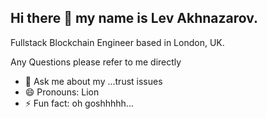 ## Hi there 👋 my name is Lev Akhnazarov. 
Fullstack Blockchain Engineer 
based in London, UK.


Any Questions please refer to me directly

- 💬 Ask me about my ...trust issues
- 😄 Pronouns: Lion
- ⚡ Fun fact: oh goshhhhh...
<!--
**lionakhnazarov/lionakhnazarov** is a ✨ _special_ ✨ repository because its `README.md` (this file) appears on your GitHub profile.

Here are some ideas to get you started:

- 🔭 I’m currently working on ...
- 🌱 I’m currently learning ...
- 👯 I’m looking to collaborate on ...
- 🤔 I’m looking for help with ...
- 💬 Ask me about ...
- 📫 How to reach me: ...
- 😄 Pronouns: ...
- ⚡ Fun fact: ...
-->
